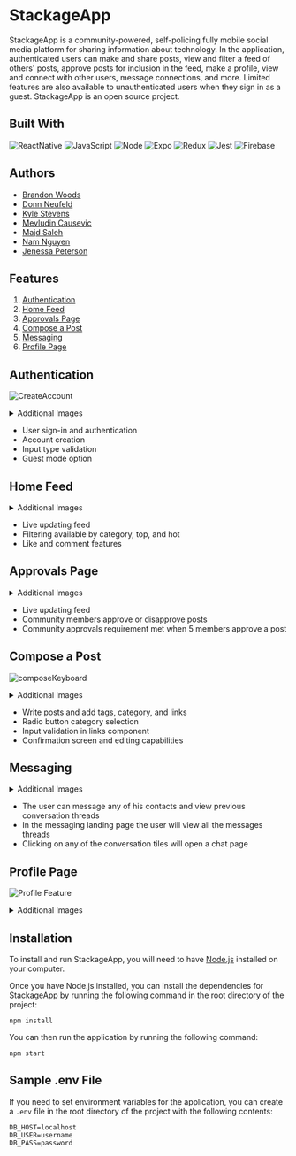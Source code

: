# StackageApp

StackageApp is a community-powered, self-policing fully mobile social media platform for sharing information about technology. In the application, authenticated users can make and share posts, view and filter a feed of others' posts, approve posts for inclusion in the feed, make a profile, view and connect with other users, message connections, and more. Limited features are also available to unauthenticated users when they sign in as a guest. StackageApp is an open source project.

## Built With

![ReactNative](https://img.shields.io/badge/React_Native-20232A?style=for-the-badge&logo=react&logoColor=61DAFB)
![JavaScript](https://img.shields.io/badge/JavaScript-323330?style=for-the-badge&logo=javascript&logoColor=F7DF1E)
![Node](https://img.shields.io/badge/Node.js-339933?style=for-the-badge&logo=nodedotjs&logoColor=white)
![Expo](https://img.shields.io/badge/Expo-1B1F23?style=for-the-badge&logo=expo&logoColor=white)
![Redux](https://img.shields.io/badge/Redux-593D88?style=for-the-badge&logo=redux&logoColor=white)
![Jest](https://img.shields.io/badge/Jest-C21325?style=for-the-badge&logo=jest&logoColor=white)
![Firebase](https://img.shields.io/badge/firebase-ffca28?style=for-the-badge&logo=firebase&logoColor=black)

## Authors

- [Brandon Woods](https://github.com/brawoods)
- [Donn Neufeld](https://github.com/ForeDaddy)
- [Kyle Stevens](https://github.com/kylestevens32)
- [Mevludin Causevic](https://github.com/mevcaus)
- [Majd Saleh](https://github.com/MSCS22)
- [Nam Nguyen](https://github.com/nnguye47)
- [Jenessa Peterson](https://github.com/Jenessap)

## Features

1. [Authentication](#Authentication)
2. [Home Feed](#Home-Feed)
3. [Approvals Page](#Approvals-Page)
4. [Compose a Post](#Compose-a-Post)
5. [Messaging](#Messaging)
6. [Profile Page](#Profile-Page)

## Authentication

![CreateAccount](https://media.giphy.com/media/qQqfPJTec1tHSrbTPT/giphy.gif)

<details>
  <summary>Additional Images</summary>

![TypeValidation](https://media.giphy.com/media/rBD7NjY0qm3TT4ikOS/giphy.gif)
![SignIn](https://media.giphy.com/media/LQADitaPz4npfpiQqs/giphy.gif)

</details>

- User sign-in and authentication
- Account creation
- Input type validation
- Guest mode option

## Home Feed

<details>
  <summary>Additional Images</summary>

![TypeValidation](https://media.giphy.com/media/rBD7NjY0qm3TT4ikOS/giphy.gif)
![SignIn](https://media.giphy.com/media/LQADitaPz4npfpiQqs/giphy.gif)

</details>

- Live updating feed
- Filtering available by category, top, and hot
- Like and comment features

## Approvals Page

<details>
  <summary>Additional Images</summary>

![TypeValidation](https://media.giphy.com/media/rBD7NjY0qm3TT4ikOS/giphy.gif)
![SignIn](https://media.giphy.com/media/LQADitaPz4npfpiQqs/giphy.gif)

</details>

- Live updating feed
- Community members approve or disapprove posts
- Community approvals requirement met when 5 members approve a post

## Compose a Post

![composeKeyboard](https://media.giphy.com/media/9lxokFo3oiekkHhkll/giphy.gif)

<details>
<summary>Additional Images</summary>

![mainCompose](https://media.giphy.com/media/tFqVVKdP94T6M1hJ3l/giphy.gif)
![tags](https://media.giphy.com/media/v3erTp2CSjUwVb5D38/giphy.gif)
![category](https://media.giphy.com/media/L0aQJMvVaKqXK7XhMW/giphy.gif)
![links](https://media.giphy.com/media/2mw1bAJFLZTOHr8mdB/giphy.gif)
![editAndPost](https://media.giphy.com/media/zmr9znlnJO8DvCbNq6/giphy.gif)
![confirmationPage](https://media.giphy.com/media/o5W71aaWFR15YcMaek/giphy.gif)

</details>

- Write posts and add tags, category, and links
- Radio button category selection
- Input validation in links component
- Confirmation screen and editing capabilities

## Messaging

<details>
<summary>Additional Images</summary>

![Messaging Feature](https://i.imgur.com/sjYQATO.png)
![Messaging Feature](https://i.imgur.com/pXoZb9A.png)

</details>

- The user can message any of his contacts and view previous conversation threads
- In the messaging landing page the user will view all the messages threads
- Clicking on any of the conversation tiles will open a chat page

## Profile Page

![Profile Feature](https://giphy.com/gifs/IOhVy2X7lRkYt9Bgkn)

<details>
  <summary>Additional Images</summary>
	<ul>
	  <li>asdfs</li>
		<li>asdg</li>
	  <li>asdgasd</li>
		<li>asdg</li>
	</ul>
</details>

## Installation

To install and run StackageApp, you will need to have [Node.js](https://nodejs.org/) installed on your computer.

Once you have Node.js installed, you can install the dependencies for StackageApp by running the following command in the root directory of the project:

```
npm install
```

You can then run the application by running the following command:

```
npm start
```

## Sample .env File

If you need to set environment variables for the application, you can create a `.env` file in the root directory of the project with the following contents:

```
DB_HOST=localhost
DB_USER=username
DB_PASS=password
```
